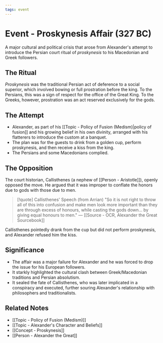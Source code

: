 ```yaml
---
tags: event
---
```


# Event - Proskynesis Affair (327 BC)

A major cultural and political crisis that arose from Alexander's attempt to introduce the Persian court ritual of *proskynesis* to his Macedonian and Greek followers.

## The Ritual
*Proskynesis* was the traditional Persian act of deference to a social superior, which involved bowing or full prostration before the king. To the Persians, this was a sign of respect for the office of the Great King. To the Greeks, however, prostration was an act reserved exclusively for the gods.

## The Attempt
- Alexander, as part of his [[Topic - Policy of Fusion (Medism)|policy of fusion]] and his growing belief in his own divinity, arranged with his flatterers to introduce the custom at a banquet.
- The plan was for the guests to drink from a golden cup, perform proskynesis, and then receive a kiss from the king.
- The Persians and some Macedonians complied.

## The Opposition
The court historian, Callisthenes (a nephew of [[Person - Aristotle]]), openly opposed the move. He argued that it was improper to conflate the honors due to gods with those due to men.

> [!quote] Callisthenes' Speech (from Arrian)
> "So it is not right to throw all of this into confusion and make men look more important than they are through excess of honours, while casting the gods down... by giving equal honours to men."
> — [[Source - OCR, Alexander the Great Sourcebook]]

Callisthenes pointedly drank from the cup but did not perform proskynesis, and Alexander refused him the kiss.

## Significance
- The affair was a major failure for Alexander and he was forced to drop the issue for his European followers.
- It starkly highlighted the cultural clash between Greek/Macedonian traditions and Persian absolutism.
- It sealed the fate of Callisthenes, who was later implicated in a conspiracy and executed, further souring Alexander's relationship with philosophers and traditionalists.

## Related Notes
- [[Topic - Policy of Fusion (Medism)]]
- [[Topic - Alexander's Character and Beliefs]]
- [[Concept - Proskynesis]]
- [[Person - Alexander the Great]]
